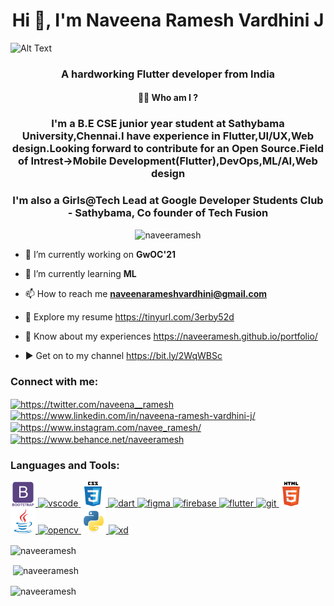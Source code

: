 
<h1 align="center">Hi 👋, I'm Naveena Ramesh Vardhini J</h1>

![Alt Text](https://user-images.githubusercontent.com/54928117/129188635-886d88fa-7dbb-4beb-97bb-fb02f0a99ec0.gif)



<h3 align="center">A hardworking Flutter developer from India</h3>
<h4 align="center">👨‍💻 Who am I ?</h3>
<h3 align="center">I'm a B.E CSE junior year student  at Sathybama University,Chennai.I have experience in Flutter,UI/UX,Web design.Looking forward to contribute for an Open Source.Field of Intrest->Mobile Development(Flutter),DevOps,ML/AI,Web design</h3>
<h3 align="center">I'm also a Girls@Tech Lead at Google Developer Students Club - Sathybama, Co founder of Tech Fusion </h3>

<p align="center"> <img src="https://komarev.com/ghpvc/?username=naveeramesh&label=Profile%20views&color=0e75b6&style=flat" alt="naveeramesh" /> </p>

- 🔭 I’m currently working on **GwOC'21**

- 🌱 I’m currently learning **ML**

- 📫 How to reach me **naveenarameshvardhini@gmail.com**

- 📑 Explore my resume https://tinyurl.com/3erby52d

- 📄 Know about my experiences https://naveeramesh.github.io/portfolio/

- ▶️ Get on to my channel https://bit.ly/2WqWBSc
<h3 align="left">Connect with me:</h3>
<p align="left">
<a href="https://twitter.com/https://twitter.com/naveena__ramesh" target="blank"><img align="center" src="https://raw.githubusercontent.com/rahuldkjain/github-profile-readme-generator/master/src/images/icons/Social/twitter.svg" alt="https://twitter.com/naveena__ramesh" height="30" width="40" /></a>
<a href="https://linkedin.com/in/https://www.linkedin.com/in/naveena-ramesh-vardhini-j/" target="blank"><img align="center" src="https://raw.githubusercontent.com/rahuldkjain/github-profile-readme-generator/master/src/images/icons/Social/linked-in-alt.svg" alt="https://www.linkedin.com/in/naveena-ramesh-vardhini-j/" height="30" width="40" /></a>
<a href="https://instagram.com/https://www.instagram.com/navee_techz/" target="blank"><img align="center" src="https://raw.githubusercontent.com/rahuldkjain/github-profile-readme-generator/master/src/images/icons/Social/instagram.svg" alt="https://www.instagram.com/navee_ramesh/" height="30" width="40" /></a>
<a href="https://www.behance.net/https://www.behance.net/naveeramesh" target="blank"><img align="center" src="https://raw.githubusercontent.com/rahuldkjain/github-profile-readme-generator/master/src/images/icons/Social/behance.svg" alt="https://www.behance.net/naveeramesh" height="30" width="40" /></a>
</p>

<h3 align="left">Languages and Tools:</h3>
<p align="left"> <a href="https://getbootstrap.com" target="_blank"> <img src="https://raw.githubusercontent.com/devicons/devicon/master/icons/bootstrap/bootstrap-plain-wordmark.svg" alt="bootstrap" width="40" height="40"/> </a> <a href="https://getbootstrap.com" target="_blank"> <img src="https://image.flaticon.com/icons/png/128/906/906324.png" alt="vscode" width="40" height="40"/> </a><a href="https://www.w3schools.com/css/" target="_blank"> <img src="https://raw.githubusercontent.com/devicons/devicon/master/icons/css3/css3-original-wordmark.svg" alt="css3" width="40" height="40"/> </a> <a href="https://dart.dev" target="_blank"> <img src="https://www.vectorlogo.zone/logos/dartlang/dartlang-icon.svg" alt="dart" width="40" height="40"/> </a> </a> <a href="https://www.figma.com/" target="_blank"> <img src="https://www.vectorlogo.zone/logos/figma/figma-icon.svg" alt="figma" width="40" height="40"/> </a> <a href="https://firebase.google.com/" target="_blank"> <img src="https://www.vectorlogo.zone/logos/firebase/firebase-icon.svg" alt="firebase" width="40" height="40"/> </a> <a href="https://flutter.dev" target="_blank"> <img src="https://www.vectorlogo.zone/logos/flutterio/flutterio-icon.svg" alt="flutter" width="40" height="40"/> </a> <a href="https://git-scm.com/" target="_blank"> <img src="https://www.vectorlogo.zone/logos/git-scm/git-scm-icon.svg" alt="git" width="40" height="40"/> </a> <a href="https://www.w3.org/html/" target="_blank"> <img src="https://raw.githubusercontent.com/devicons/devicon/master/icons/html5/html5-original-wordmark.svg" alt="html5" width="40" height="40"/> </a> <a href="https://www.java.com" target="_blank"> <img src="https://raw.githubusercontent.com/devicons/devicon/master/icons/java/java-original.svg" alt="java" width="40" height="40"/> </a><a href="https://opencv.org/" target="_blank"> <img src="https://www.vectorlogo.zone/logos/opencv/opencv-icon.svg" alt="opencv" width="40" height="40"/> </a> <a href="https://www.python.org" target="_blank"> <img src="https://raw.githubusercontent.com/devicons/devicon/master/icons/python/python-original.svg" alt="python" width="40" height="40"/> </a> <a href="https://www.adobe.com/products/xd.html" target="_blank"> <img src="https://cdn.worldvectorlogo.com/logos/adobe-xd.svg" alt="xd" width="40" height="40"/> </a> </p>

<p><img align="center" src="https://github-readme-stats.vercel.app/api/top-langs?username=naveeramesh&show_icons=true&locale=en&layout=compact" alt="naveeramesh" /></p>

<p>&nbsp;<img align="center" src="https://github-readme-stats.vercel.app/api?username=naveeramesh&show_icons=true&locale=en" alt="naveeramesh" /></p>

<p><img align="center" src="https://github-readme-streak-stats.herokuapp.com/?user=naveeramesh&" alt="naveeramesh" /></p>
